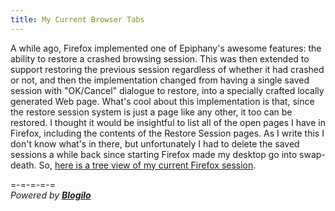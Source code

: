 ```yaml
---
title: My Current Browser Tabs
---
```

<div><p>A while ago, Firefox implemented one of Epiphany's awesome features: the ability to restore a crashed browsing session. This was then extended to support restoring the previous session regardless of whether it had crashed or not, and then the implementation changed from having a single saved session with "OK/Cancel" dialogue to restore, into a specially crafted locally generated Web page. What's cool about this implementation is that, since the restore session system is just a page like any other, it too can be restored. I thought it would be insightful to list all of the open pages I have in Firefox, including the contents of the Restore Session pages. As I write this I don't know what's in there, but unfortunately I had to delete the saved sessions a while back since starting Firefox made my desktop go into swap-death. So, <a href="http://chriswarbo.webs.com/Temporary/Pictures/websession.svg">here is a tree view of my current Firefox session</a>.</p><p>=-=-=-=-=<br /><i>Powered by <b><a href="http://blogilo.gnufolks.org/">Blogilo</a></b></i></p></div>